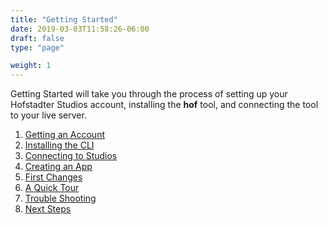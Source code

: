 ```yaml
---
title: "Getting Started"
date: 2019-03-03T11:58:26-06:00
draft: false
type: "page"

weight: 1
---
```


Getting Started will take you through the process
of setting up your Hofstadter Studios account,
installing the __hof__ tool, and
connecting the tool to your live server.

1. [Getting an Account](./getting-an-account)
1. [Installing the CLI](./installation)
1. [Connecting to Studios](./connecting)
1. [Creating an App](./create-an-app)
1. [First Changes](./first-changes)
1. [A Quick Tour](./a-quick-tour)
1. [Trouble Shooting](./trouble-shooting)
1. [Next Steps](./next-steps)
